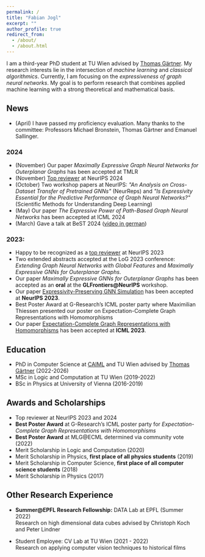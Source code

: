 ```yaml
---
permalink: /
title: "Fabian Jogl"
excerpt: ""
author_profile: true
redirect_from:
  - /about/
  - /about.html
---
```


I am a third-year PhD student at TU Wien advised by [Thomas Gärtner](https://thomasgaertner.org/).
My research interests lie in the intersection of _machine learning_ and _classical algorithmics_.
Currently, I am focusing on the _expressiveness of graph neural networks_.
My goal is to perform research that combines applied machine learning with a
strong theoretical and mathematical basis.

## News

- (April) I have passed my proficiency evaluation. Many thanks to the committee: Professors Michael Bronstein, Thomas Gärtner and Emanuel Sallinger.

### 2024
- (November) Our paper _Maximally Expressive Graph Neural Networks for Outerplanar Graphs_ has been accepted at TMLR
- (November) [Top reviewer](https://neurips.cc/Conferences/2024/ProgramCommittee) at NeurIPS 2024
- (October) Two workshop papers at NeurIPS: _"An Analysis on Cross-Dataset Transfer of Pretrained GNNs"_ (NeurReps) and _"Is Expressivity Essential for the Predictive Performance of Graph Neural Networks?"_ (Scientific Methods for Understanding Deep Learning)
- (May) Our paper _The Expressive Power of Path-Based Graph Neural Networks_ has been accepted at ICML 2024
- (March) Gave a talk at BeST 2024 ([video in german](https://youtu.be/_SaifqDYz_M))

### 2023:
- Happy to be recognized as a [top reviewer](https://neurips.cc/Conferences/2023/ProgramCommittee#top-reivewers) at NeurIPS 2023
- Two extended abstracts accepted at the LoG 2023 conference: _Extending Graph Neural Networks with Global Features_ and _Maximally Expressive GNNs for Outerplanar Graphs_. 
- Our paper _Maximally Expressive GNNs for Outerplanar Graphs_ has been accepted as an **oral** at the **GLFrontiers@NeurIPS** workshop.
- Our paper [Expressivity-Preserving GNN Simulation](https://neurips.cc/virtual/2023/poster/69926) has been accepted at **NeurIPS 2023**.
- Best Poster Award at G-Research’s ICML poster party where Maximilian Thiessen presented our poster on Expectation-Complete Graph Representations with Homomorphisms
- Our paper [Expectation-Complete Graph Representations with Homomorphisms](https://openreview.net/forum?id=ppgRPC14uI) has been accepted at **ICML 2023**.

## Education
- PhD in Computer Science at [CAIML](https://www.tuwien.at/caiml/) and TU Wien advised by [Thomas Gärtner](https://thomasgaertner.org/) (2022-2026)
- MSc in Logic and Computation at TU Wien (2019-2022)
- BSc in Physics at University of Vienna (2016-2019)

## Awards and Scholarships
- Top reviewer at NeurIPS 2023 and 2024
- **Best Poster Award** at G-Research’s ICML poster party for _Expectation-Complete Graph Representations with Homomorphisms_
- **Best Poster Award** at MLG@ECML determined via community vote (2022)
- Merit Scholarship in Logic and Computation (2020)
- Merit Scholarship  in Physics, **first place of all physics students** (2019)
- Merit Scholarship  in Computer Science, **first place of all computer science students** (2018)
- Merit Scholarship  in Physics (2017)

## Other Research Experience
- **Summer@EPFL Research Fellowship:** DATA Lab at EPFL (Summer 2022)  
Research on high dimensional data cubes advised by Christoph Koch and Peter Lindner

- Student Employee: CV Lab at TU Wien (2021 - 2022)  
Research on applying computer vision techniques to historical films
